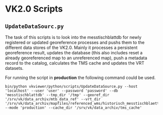 # VK2.0 Scripts

## `UpdateDataSourc.py`

The task of this scripts is to look into the messtischblattdb for newly registered or updated georeference processes and pushs them to the different data stores of the VK2.0. Mainly it processes a persistent georeference result, updates the database (this also includes reset a already georeferenced map to an unreferenced map), push a metadata record to the catalog, calculates the TMS cache and updates the VRT datasets.

For running the script in **production** the following command could be used.

	bin/python vkviewer/python/scripts/UpdateDataSource.py --host 'localhost' --user 'user' --password 'password' --db 'messtischblattdb' --tmp_dir '/tmp' --georef_dir '/srv/vk/data_archiv/mtb_data_ref' --vrt_dir '/srv/vk/data_archiv/mapfiles/referenced_wms/historisch_messtischblaetter/vrt_data' --mode 'production' --cache_dir '/srv/vk/data_archiv/tms_cache'

